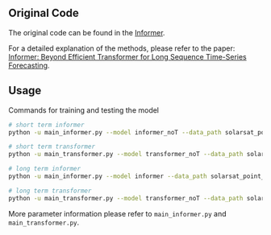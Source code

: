 ## Original Code
The original code can be found in the [Informer](https://github.com/zhouhaoyi/Informer2020).

For a detailed explanation of the methods, please refer to the paper: 
[Informer: Beyond Efficient Transformer for Long Sequence Time-Series Forecasting](https://arxiv.org/abs/2012.07436). 


## Usage
Commands for training and testing the model 

```bash
# short term informer
python -u main_informer.py --model informer_noT --data_path solarsat_point_if_ --seq_len 12 --label_len 12 --pred_len 12

# short term transformer
python -u main_transformer.py --model transformer_noT --data_path solarsat_point_if_long_ --seq_len 96 --label_len 96 --pred_len 96

# long term informer
python -u main_informer.py --model informer --data_path solarsat_point_if_ --seq_len 12 --label_len 12 --pred_len 12

# long term transformer
python -u main_transformer.py --model transformer_noT --data_path solarsat_point_if_long_ --seq_len 96 --label_len 96 --pred_len 96
```

More parameter information please refer to `main_informer.py` and `main_transformer.py`.

